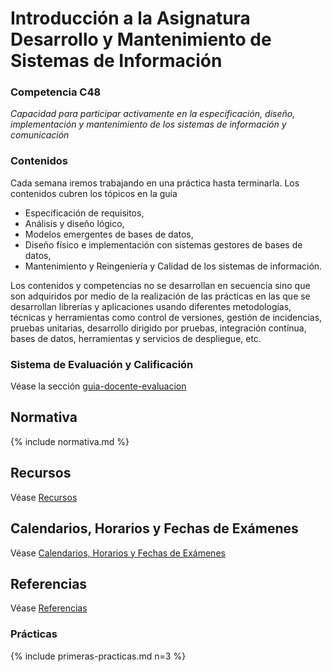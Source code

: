 # Introducción a la Asignatura Desarrollo y Mantenimiento de Sistemas de Información

### Competencia C48  

*Capacidad para participar activamente en la especificación, diseño, implementación y mantenimiento de los sistemas de información y comunicación*

### Contenidos

Cada semana iremos trabajando en una práctica hasta terminarla. Los contenidos cubren
los tópicos en la guía 

- Especificación de requisitos, 
- Análisis y diseño lógico, 
- Modelos emergentes de bases de datos,
- Diseño físico e implementación con sistemas gestores de bases de datos, 
- Mantenimiento y Reingeniería y Calidad de los sistemas de información.

Los contenidos y competencias no se desarrollan en secuencia sino que son adquiridos por medio de la realización de las prácticas
en las que se desarrollan librerías y aplicaciones usando diferentes metodologías, técnicas y herramientas como control de versiones, gestión de incidencias, pruebas unitarias, desarrollo dirigido por pruebas, integración contínua, bases de datos, herramientas y servicios de despliegue, etc.

### Sistema de Evaluación y Calificación

Véase la sección [guia-docente-evaluacion](guia-docente-evaluacion)

## Normativa

{% include normativa.md %}

## Recursos

Véase [Recursos](../resources.md)

## Calendarios, Horarios y Fechas de Exámenes

Véase [Calendarios, Horarios y Fechas de Exámenes](../timetables.md)

## Referencias

Véase [Referencias](../references.md)

### Prácticas

{% include primeras-practicas.md n=3 %}

